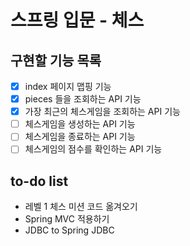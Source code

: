 # 스프링 입문 - 체스

## 구현할 기능 목록
- [x] index 페이지 맵핑 기능
- [x] pieces 들을 조회하는 API 기능
- [x] 가장 최근의 체스게임을 조회하는 API 기능
- [ ] 체스게임을 생성하는 API 기능
- [ ] 체스게임을 종료하는 API 기능
- [ ] 체스게임의 점수를 확인하는 API 기능

## to-do list
* 레벨 1 체스 미션 코드 옮겨오기
* Spring MVC 적용하기
* JDBC to Spring JDBC 
